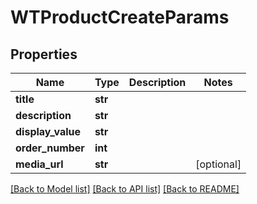 # WTProductCreateParams


## Properties
Name | Type | Description | Notes
------------ | ------------- | ------------- | -------------
**title** | **str** |  | 
**description** | **str** |  | 
**display_value** | **str** |  | 
**order_number** | **int** |  | 
**media_url** | **str** |  | [optional] 

[[Back to Model list]](../README.md#documentation-for-models) [[Back to API list]](../README.md#documentation-for-api-endpoints) [[Back to README]](../README.md)


